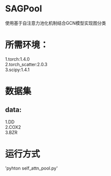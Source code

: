 # SAGPool
使用基于自注意力池化机制结合GCN模型实现图分类
# 所需环境：
1.torch:1.4.0<br>
2.torch_scatter:2.0.3<br>
3.scipy:1.4.1<br>
# 数据集
## data:
1.DD<br>
2.COX2<br>
3.BZR<br>
# 运行方式
'pyhton self_attn_pool.py'
